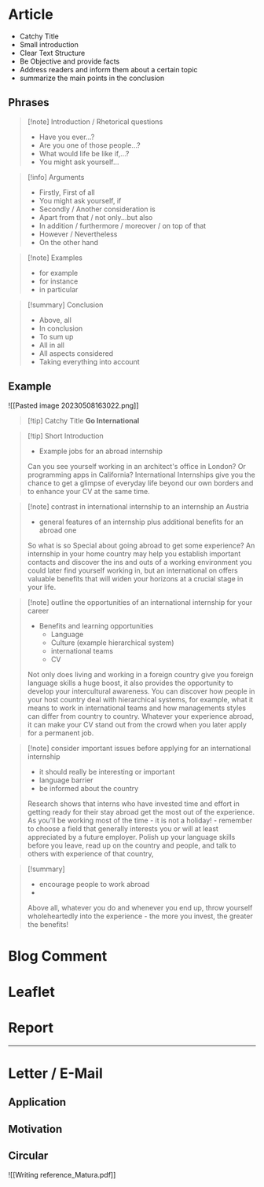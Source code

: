 # Article
- Catchy Title
- Small introduction
- Clear Text Structure
- Be Objective and provide facts
- Address readers and inform them about a certain topic
- summarize the main points in the conclusion
## Phrases

>[!note] Introduction / Rhetorical questions
> - Have you ever...?
> - Are you one of those people...?
> - What would life be like if,...?
> - You might ask yourself...

>[!info] Arguments
> - Firstly, First of all 
> - You might ask yourself, if
> - Secondly / Another consideration is
> - Apart from that / not only...but also
> - In addition / furthermore / moreover / on top of that
> - However / Nevertheless
> - On the other hand

> [!note] Examples
> - for example
> - for instance
> - in particular

> [!summary] Conclusion
> - Above, all
> - In conclusion
> - To sum up
> - All in all
> - All aspects considered
> - Taking everything into account

## Example
![[Pasted image 20230508163022.png]]
>[!tip] Catchy Title
> **Go International**

>[!tip] Short Introduction
> - Example jobs for an abroad internship
> 
> Can you see yourself working in an architect's office in London? Or programming apps in California? International Internships give you the chance to get a glimpse of everyday life beyond our own borders and to enhance your CV at the same time.

> [!note] contrast in international internship to an internship an Austria
> - general features of an internship plus additional benefits for an abroad one
> 
>So what is so Special about going abroad to get some experience? An internship in your home country may help you establish important contacts and discover the ins and outs of a working environment you could later find yourself working in, but an international on offers valuable benefits that will widen your horizons at a crucial stage in your life.

> [!note] outline the opportunities of an international internship for your career
> - Benefits and learning opportunities
> 	- Language
> 	- Culture (example hierarchical system)
> 	- international teams
> 	- CV
> 
>  Not only does living and working in a foreign country give you foreign language skills a huge boost, it also provides the opportunity to develop your intercultural awareness. You can discover how people in your host country deal with hierarchical systems, for example, what it means to work in international teams and how managements styles can differ from country to country. Whatever your experience abroad, it can make your CV stand out from the crowd when you later apply for a permanent job.

>[!note] consider important issues before applying for an international internship
> - it should really be interesting or important
> - language barrier
> - be informed about the country
> 
> Research shows that interns who have invested time and effort in getting ready for their stay abroad get the most out of the experience. As you'll be working most of the time - it is not a holiday! - remember to choose a field that generally interests you or will at least appreciated by a future employer. Polish up your language skills before you leave, read up on the country and people, and talk to others with experience of that country,

> [!summary] 
>  - encourage people to work abroad
>- 
> Above all, whatever you do and whenever you end up, throw yourself wholeheartedly into the experience - the more you invest, the greater the benefits!





# Blog Comment

# Leaflet
# Report 
---
# Letter / E-Mail
## Application


## Motivation
## Circular

![[Writing reference_Matura.pdf]]
